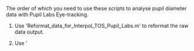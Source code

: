 The order of which you need to use these scripts to analyse pupil diameter data with Pupil Labs Eye-tracking.

1. Use 'Reformat_data_for_Interpol_TOS_Pupil_Labs.m' to reformat the raw data output.

2. Use ' 
